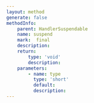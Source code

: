 ```yaml
---
layout: method
generate: false
methodInfo:
    parent: HandlerSuspendable
    name: suspend
    mark:  final 
    description: 
    return:
        type: 'void'
        description: 
    parameters:
        - name: type
          type: 'short'
          default: 
          description: 
---
```

